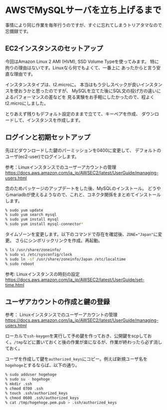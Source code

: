 # AWSでMySQLサーバを立ち上げるまで

事情により同じ作業を毎年行うのですが、すぐに忘れてしまうトリアタマなので
忘備録です。

## EC2インスタンスのセットアップ

今回はAmazon Linux 2 AMI (HVM), SSD Volume Typeを使ってみます。
特に拘りの理由はないです。Linuxなら何でもよくて、一番上に
あったからと言う安直な理由です。

インスタンスタイプは、t2.microに。
本当はもう少しスペックが良いインスタンスを使おうかと思ったのですが、
MySQLを立てた後にSQL文の投げ方の違いによるパフォーマンスの差などを
見る実験をお手軽にしたかったので、程よくt2.microにしました。

とりあえず残りもデフォルト設定のままで立てて、キーペアを作成、
ダウンロードして、インスタンスを作成します。

## ログインと初期セットアップ

先ほどダウンロードした鍵のパーミッションを0400に変更して、
デフォルトのユーザ(ec2-user)でログインします。

参考：Linuxインスタンスでのユーザーアカウントの管理
<https://docs.aws.amazon.com/ja_jp/AWSEC2/latest/UserGuide/managing-users.html>

念のためパッケージのアップデートをした後、MySQLのインストール。
どうやらmariadbが使えるようなので、これと、コネクタ関係をまとめてインストールします。

```sh
% sudo yum update
% sudo yum search mysql
% sudo yum install mysql
% sudo yum install mysql-connector*
```

タイムゾーンを変更します。以下のコマンドで存在を確認後、`ZONE="Japan"`に変更。
さらにシンボリックリンクを作成。再起動。

```sh
% ls /usr/share/zoneinfo/
% sudo vi /etc/sysconfig/clock
% sudo ln -sf /usr/share/zoneinfo/Japan /etc/localtime
% sudo reboot
```

参考: Linuxインスタンスの時刻の設定
<https://docs.aws.amazon.com/ja_jp/AWSEC2/latest/UserGuide/set-time.html>

## ユーザアカウントの作成と鍵の登録

参考： Linuxインスタンスでのユーザーアカウントの管理
<https://docs.aws.amazon.com/ja_jp/AWSEC2/latest/UserGuide/managing-users.html>

ローカルで`ssh-keygen`を実行して予め鍵を作っておき、公開鍵をscpしておく。`/tmp`などに置いておくと後の作業が楽になるが、作業が終わったら必ず消しておく。

ユーザを作成して鍵を`authorized_keys`にコピー。例えば新規ユーザ名を`hogehoge`とするならば、以下の通り。

```sh
% sudo adduser hogehoge
% sudo su - hogehoge
% mkdir .ssh
% chmod 0700 .ssh
% touch .ssh/authorized_keys
% chmod 0600 .ssh/authorized_keys
% cat /tmp/hogehoge.pem.pub > .ssh/authorized_keys
```
